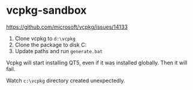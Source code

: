 # vcpkg-sandbox

https://github.com/microsoft/vcpkg/issues/14133

1. Clone vcpkg to `d:\vcpkg`
1. Clone the package to disk C:
1. Update paths and run `generate.bat`

Vcpkg will start installing QT5, even if it was installed globally. Then it will fail.

Watch `c:\vcpkg` directory created unexpectedly.
